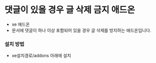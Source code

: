 # 댓글이 있을 경우 글 삭제 금지 애드온 #

* xe 애드온
* 문서에 댓글이 하나 이상 포함되어 있을 경우 글 삭제를 방지하는 애드온입니다.

### 설치 방법
* xe설치경로/addons 아래에 설치